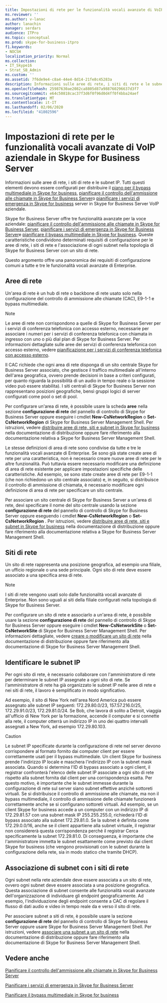 ```yaml
---
title: Impostazioni di rete per le funzionalità vocali avanzate di VoIP aziendale in Skype for Business Server
ms.reviewer: ''
ms.author: v-lanac
author: lanachin
manager: serdars
audience: ITPro
ms.topic: conceptual
ms.prod: skype-for-business-itpro
f1.keywords:
- NOCSH
localization_priority: Normal
ms.collection:
- IT_Skype16
- Strat_SB_Admin
ms.custom: ''
ms.assetid: 7f6de9e4-c8a4-44e4-8d14-21fe8c45283a
description: Informazioni sulle aree di rete, i siti di rete e le subnet IP. Tutti questi elementi devono essere configurati per distribuire il piano per il bypass multimediale in Skype for business, pianificare il controllo dell'ammissione alle chiamate in Skype for Business Server o pianificare i servizi di emergenza in Skype for Business Server in Skype for Business Server VoIP aziendale.
ms.openlocfilehash: 25987630ae2082ca8805d87a988760296637d3f7
ms.sourcegitcommit: e64c50818cac37f3d6f0f96d0d4ff0f4bba24aef
ms.translationtype: MT
ms.contentlocale: it-IT
ms.lasthandoff: 02/06/2020
ms.locfileid: "41802596"
---
```

# <a name="network-settings-for-the-advanced-enterprise-voice-features-in-skype-for-business-server"></a>Impostazioni di rete per le funzionalità vocali avanzate di VoIP aziendale in Skype for Business Server

Informazioni sulle aree di rete, i siti di rete e le subnet IP. Tutti questi elementi devono essere configurati per distribuire il [piano per il bypass multimediale in Skype for business](media-bypass.md), [pianificare il controllo dell'ammissione alle chiamate in Skype for Business Server](call-admission-control.md)o [pianificare i servizi di emergenza in Skype for business](emergency-services.md) server in Skype for Business Server VoIP aziendale.

Skype for Business Server offre tre funzionalità avanzate per la voce aziendale: [pianificare il controllo dell'ammissione alle chiamate in Skype for Business Server](call-admission-control.md), [pianificare i servizi di emergenza in Skype for Business Server](emergency-services.md)e [pianificare il bypass multimediale in Skype for business](media-bypass.md). Queste caratteristiche condividono determinati requisiti di configurazione per le aree di rete, i siti di rete e l'associazione di ogni subnet nella topologia di Skype for Business Server con un sito di rete.

Questo argomento offre una panoramica dei requisiti di configurazione comuni a tutte e tre le funzionalità vocali avanzate di Enterprise.

## <a name="network-regions"></a>Aree di rete

Un'area di rete è un hub di rete o backbone di rete usato solo nella configurazione del controllo di ammissione alle chiamate (CAC), E9-1-1 e bypass multimediale.

> [!NOTE]
> Le aree di rete non corrispondono a quelle di Skype for Business Server per i servizi di conferenza telefonica con accesso esterno, necessarie per associare i numeri per i servizi di conferenza telefonica con chiamata in ingresso con uno o più dial plan di Skype for Business Server. Per informazioni dettagliate sulle aree dei servizi di conferenza telefonica con accesso esterno, vedere [pianificazione per i servizi di conferenza telefonica con accesso esterno](https://technet.microsoft.com/library/9aff949e-3dac-481a-be46-a180c72e8066.aspx).

Il CAC richiede che ogni area di rete disponga di un sito centrale Skype for Business Server associato, che gestisce il traffico multimediale all'interno dell'area geografica, ovvero prende decisioni in base a criteri configurati, per quanto riguarda la possibilità di un audio in tempo reale o la sessione video può essere stabilita). I siti centrali di Skype for Business Server non rappresentano posizioni geografiche, bensì gruppi logici di server configurati come pool o set di pool.

Per configurare un'area di rete, è possibile usare la scheda **aree** nella sezione **configurazione di rete** del pannello di controllo di Skype for Business Server oppure eseguire i cmdlet **New-CsNetworkRegion** o **Set-CsNetworkRegion** di Skype for Business Server Management Shell. Per istruzioni, vedere [distribuire aree di rete, siti e subnet in Skype for business](../../deploy/deploy-enterprise-voice/deploy-network.md) nella documentazione di distribuzione oppure fare riferimento alla documentazione relativa a Skype for Business Server Management Shell.

Le stesse definizioni di area di rete sono condivise da tutte e tre le funzionalità vocali avanzate di Enterprise. Se sono già state create aree di rete per una caratteristica, non è necessario creare nuove aree di rete per le altre funzionalità. Può tuttavia essere necessario modificare una definizione di area di rete esistente per applicare impostazioni specifiche delle caratteristiche. Ad esempio, se sono state create aree di rete per E9-1-1 (che non richiedono un sito centrale associato) e, in seguito, si distribuisce il controllo di ammissione di chiamata, è necessario modificare ogni definizione di area di rete per specificare un sito centrale.

Per associare un sito centrale di Skype for Business Server a un'area di rete, devi specificare il nome del sito centrale usando la sezione **configurazione di rete** del pannello di controllo di Skype for Business Server oppure eseguendo i cmdlet **New-CsNetworkRegion** o **Set-CsNetworkRegion** . Per istruzioni, vedere [distribuire aree di rete, siti e subnet in Skype for business](../../deploy/deploy-enterprise-voice/deploy-network.md) nella documentazione di distribuzione oppure fare riferimento alla documentazione relativa a Skype for Business Server Management Shell.

## <a name="network-sites"></a>Siti di rete

Un sito di rete rappresenta una posizione geografica, ad esempio una filiale, un ufficio regionale o una sede principale. Ogni sito di rete deve essere associato a una specifica area di rete.

> [!NOTE]
> I siti di rete vengono usati solo dalle funzionalità vocali avanzate di Enterprise. Non sono uguali ai siti della filiale configurati nella topologia di Skype for Business Server.

Per configurare un sito di rete e associarlo a un'area di rete, è possibile usare la sezione **configurazione di rete** del pannello di controllo di Skype for Business Server oppure eseguire i cmdlet **New-CsNetworkSite** o **Set-CsNetworkSite** di Skype for Business Server Management Shell. Per informazioni dettagliate, vedere [creare o modificare un sito di rete](https://technet.microsoft.com/library/14e24856-9996-4da4-9f31-300940bdf5aa.aspx) nella documentazione di distribuzione oppure fare riferimento alla documentazione di Skype for Business Server Management Shell.

## <a name="identify-ip-subnets"></a>Identificare le subnet IP

Per ogni sito di rete, è necessario collaborare con l'amministratore di rete per determinare le subnet IP assegnate a ogni sito di rete. Se l'amministratore di rete ha già organizzato le subnet IP nelle aree di rete e nei siti di rete, il lavoro è semplificato in modo significativo.

Ad esempio, il sito di New York nell'area Nord America può essere assegnato alle subnet IP seguenti: 172.29.80.0/23, 157.57.216.0/25, 172.29.91.0/23, 172.29.81.0/24. Se Bob, che lavora di solito a Detroit, viaggia all'ufficio di New York per la formazione, accende il computer e si connette alla rete, il computer otterrà un indirizzo IP in uno dei quattro intervalli assegnati a New York, ad esempio 172.29.80.103.

> [!CAUTION]
> Le subnet IP specificate durante la configurazione di rete nel server devono corrispondere al formato fornito dai computer client per essere correttamente usati per il bypass multimediale. Un client Skype for business prende l'indirizzo IP locale e maschera l'indirizzo IP con la subnet mask associata. Quando si determina l'ID di bypass associato a ogni client, il registrar confronterà l'elenco delle subnet IP associate a ogni sito di rete rispetto alla subnet fornita dal client per una corrispondenza esatta. Per questo motivo, è importante che le subnet immesse durante la configurazione di rete sul server siano subnet effettive anziché sottoreti virtuali. Se si distribuisce il controllo di ammissione alle chiamate, ma non il bypass multimediale, il controllo di ammissione delle chiamate funzionerà correttamente anche se si configurano sottoreti virtuali. Ad esempio, se un client Skype for business accede a un computer con un indirizzo IP di 172.29.81.57 con una subnet mask IP 255.255.255.0, richiederà l'ID di bypass associato alla subnet 172.29.81.0. Se la subnet è definita come 172.29.0.0/16, anche se il client appartiene alla subnet virtuale, il registrar non considererà questa corrispondenza perché il registrar Cerca specificamente la subnet 172.29.81.0. Di conseguenza, è importante che l'amministratore immetta le subnet esattamente come previsto dai client Skype for business (che vengono provisionati con le subnet durante la configurazione della rete, sia in modo statico che tramite DHCP).

## <a name="associating-subnets-with-network-sites"></a>Associazione di subnet con i siti di rete

Ogni subnet nella rete aziendale deve essere associata a un sito di rete, ovvero ogni subnet deve essere associata a una posizione geografica. Questa associazione di subnet consente alle funzionalità vocali avanzate dell'organizzazione di individuare gli endpoint geograficamente. Ad esempio, l'individuazione degli endpoint consente a CAC di regolare il flusso di dati audio e video in tempo reale da e verso il sito di rete.

Per associare subnet a siti di rete, è possibile usare la sezione **configurazione di rete** del pannello di controllo di Skype for Business Server oppure usare Skype for Business Server Management Shell. Per istruzioni, vedere [associare una subnet a un sito di rete](https://technet.microsoft.com/library/aa69e3ac-542a-4ba1-9582-2e6bee29f633.aspx) nella documentazione di distribuzione oppure fare riferimento alla documentazione di Skype for Business Server Management Shell.

## <a name="see-also"></a>Vedere anche

[Pianificare il controllo dell'ammissione alle chiamate in Skype for Business Server](call-admission-control.md)

[Pianificare i servizi di emergenza in Skype for Business Server](emergency-services.md)

[Pianificare il bypass multimediale in Skype for business](media-bypass.md)

